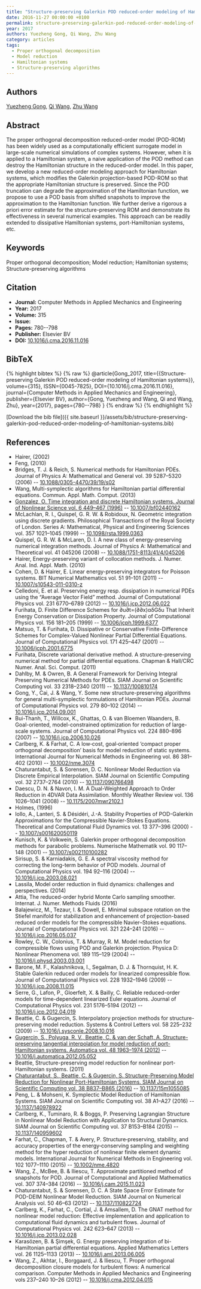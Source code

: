 ```yaml
---
title: "Structure-preserving Galerkin POD reduced-order modeling of Hamiltonian systems"
date: 2016-11-27 00:00:00 +0100
permalink: structure-preserving-galerkin-pod-reduced-order-modeling-of-hamiltonian-systems
year: 2017
authors: Yuezheng Gong, Qi Wang, Zhu Wang
category: articles
tags:
  - Proper orthogonal decomposition
  - Model reduction
  - Hamiltonian systems
  - Structure-preserving algorithms
---
```

 
## Authors
[Yuezheng Gong](authors/yuezheng-gong), [Qi Wang](authors/qi-wang), [Zhu Wang](authors/zhu-wang)
 
## Abstract
The proper orthogonal decomposition reduced-order model (POD-ROM) has been widely used as a computationally efficient surrogate model in large-scale numerical simulations of complex systems. However, when it is applied to a Hamiltonian system, a naive application of the POD method can destroy the Hamiltonian structure in the reduced-order model. In this paper, we develop a new reduced-order modeling approach for Hamiltonian systems, which modifies the Galerkin projection-based POD-ROM so that the appropriate Hamiltonian structure is preserved. Since the POD truncation can degrade the approximation of the Hamiltonian function, we propose to use a POD basis from shifted snapshots to improve the approximation to the Hamiltonian function. We further derive a rigorous a priori error estimate for the structure-preserving ROM and demonstrate its effectiveness in several numerical examples. This approach can be readily extended to dissipative Hamiltonian systems, port-Hamiltonian systems, etc.
 
## Keywords
Proper orthogonal decomposition; Model reduction; Hamiltonian systems; Structure-preserving algorithms
 
## Citation
- **Journal:** Computer Methods in Applied Mechanics and Engineering
- **Year:** 2017
- **Volume:** 315
- **Issue:** 
- **Pages:** 780--798
- **Publisher:** Elsevier BV
- **DOI:** [10.1016/j.cma.2016.11.016](https://doi.org/10.1016/j.cma.2016.11.016)
 
## BibTeX
{% highlight bibtex %}
{% raw %}
@article{Gong_2017,
  title={{Structure-preserving Galerkin POD reduced-order modeling of Hamiltonian systems}},
  volume={315},
  ISSN={0045-7825},
  DOI={10.1016/j.cma.2016.11.016},
  journal={Computer Methods in Applied Mechanics and Engineering},
  publisher={Elsevier BV},
  author={Gong, Yuezheng and Wang, Qi and Wang, Zhu},
  year={2017},
  pages={780--798}
}
{% endraw %}
{% endhighlight %}
 
[Download the bib file]({{ site.baseurl }}/assets/bib/structure-preserving-galerkin-pod-reduced-order-modeling-of-hamiltonian-systems.bib)
 
## References
- Hairer, (2002)
- Feng, (2010)
- Bridges, T. J. & Reich, S. Numerical methods for Hamiltonian PDEs. Journal of Physics A: Mathematical and General vol. 39 5287–5320 (2006) -- [10.1088/0305-4470/39/19/s02](https://doi.org/10.1088/0305-4470/39/19/s02)
- Wang, Multi-symplectic algorithms for Hamiltonian partial differential equations. Commun. Appl. Math. Comput. (2013)
- [Gonzalez, O. Time integration and discrete Hamiltonian systems. Journal of Nonlinear Science vol. 6 449–467 (1996)](time-integration-and-discrete-hamiltonian-systems) -- [10.1007/bf02440162](https://doi.org/10.1007/bf02440162)
- McLachlan, R. I., Quispel, G. R. W. & Robidoux, N. Geometric integration using discrete gradients. Philosophical Transactions of the Royal Society of London. Series A: Mathematical, Physical and Engineering Sciences vol. 357 1021–1045 (1999) -- [10.1098/rsta.1999.0363](https://doi.org/10.1098/rsta.1999.0363)
- Quispel, G. R. W. & McLaren, D. I. A new class of energy-preserving numerical integration methods. Journal of Physics A: Mathematical and Theoretical vol. 41 045206 (2008) -- [10.1088/1751-8113/41/4/045206](https://doi.org/10.1088/1751-8113/41/4/045206)
- Hairer, Energy-preserving variant of collocation methods. J. Numer. Anal. Ind. Appl. Math. (2010)
- Cohen, D. & Hairer, E. Linear energy-preserving integrators for Poisson systems. BIT Numerical Mathematics vol. 51 91–101 (2011) -- [10.1007/s10543-011-0310-z](https://doi.org/10.1007/s10543-011-0310-z)
- Celledoni, E. et al. Preserving energy resp. dissipation in numerical PDEs using the “Average Vector Field” method. Journal of Computational Physics vol. 231 6770–6789 (2012) -- [10.1016/j.jcp.2012.06.022](https://doi.org/10.1016/j.jcp.2012.06.022)
- Furihata, D. Finite Difference Schemes for ∂u∂t=(∂∂x)αδGδu That Inherit Energy Conservation or Dissipation Property. Journal of Computational Physics vol. 156 181–205 (1999) -- [10.1006/jcph.1999.6377](https://doi.org/10.1006/jcph.1999.6377)
- Matsuo, T. & Furihata, D. Dissipative or Conservative Finite-Difference Schemes for Complex-Valued Nonlinear Partial Differential Equations. Journal of Computational Physics vol. 171 425–447 (2001) -- [10.1006/jcph.2001.6775](https://doi.org/10.1006/jcph.2001.6775)
- Furihata, Discrete variational derivative method. A structure-preserving numerical method for partial differential equations. Chapman & Hall/CRC Numer. Anal. Sci. Comput. (2011)
- Dahlby, M. & Owren, B. A General Framework for Deriving Integral Preserving Numerical Methods for PDEs. SIAM Journal on Scientific Computing vol. 33 2318–2340 (2011) -- [10.1137/100810174](https://doi.org/10.1137/100810174)
- Gong, Y., Cai, J. & Wang, Y. Some new structure-preserving algorithms for general multi-symplectic formulations of Hamiltonian PDEs. Journal of Computational Physics vol. 279 80–102 (2014) -- [10.1016/j.jcp.2014.09.001](https://doi.org/10.1016/j.jcp.2014.09.001)
- Bui-Thanh, T., Willcox, K., Ghattas, O. & van Bloemen Waanders, B. Goal-oriented, model-constrained optimization for reduction of large-scale systems. Journal of Computational Physics vol. 224 880–896 (2007) -- [10.1016/j.jcp.2006.10.026](https://doi.org/10.1016/j.jcp.2006.10.026)
- Carlberg, K. & Farhat, C. A low‐cost, goal‐oriented ‘compact proper orthogonal decomposition’ basis for model reduction of static systems. International Journal for Numerical Methods in Engineering vol. 86 381–402 (2010) -- [10.1002/nme.3074](https://doi.org/10.1002/nme.3074)
- Chaturantabut, S. & Sorensen, D. C. Nonlinear Model Reduction via Discrete Empirical Interpolation. SIAM Journal on Scientific Computing vol. 32 2737–2764 (2010) -- [10.1137/090766498](https://doi.org/10.1137/090766498)
- Daescu, D. N. & Navon, I. M. A Dual-Weighted Approach to Order Reduction in 4DVAR Data Assimilation. Monthly Weather Review vol. 136 1026–1041 (2008) -- [10.1175/2007mwr2102.1](https://doi.org/10.1175/2007mwr2102.1)
- Holmes, (1996)
- Iollo, A., Lanteri, S. & Désidéri, J.-A. Stability Properties of POD-Galerkin Approximations for the Compressible Navier-Stokes Equations. Theoretical and Computational Fluid Dynamics vol. 13 377–396 (2000) -- [10.1007/s001620050119](https://doi.org/10.1007/s001620050119)
- Kunisch, K. & Volkwein, S. Galerkin proper orthogonal decomposition methods for parabolic problems. Numerische Mathematik vol. 90 117–148 (2001) -- [10.1007/s002110100282](https://doi.org/10.1007/s002110100282)
- Sirisup, S. & Karniadakis, G. E. A spectral viscosity method for correcting the long-term behavior of POD models. Journal of Computational Physics vol. 194 92–116 (2004) -- [10.1016/j.jcp.2003.08.021](https://doi.org/10.1016/j.jcp.2003.08.021)
- Lassila, Model order reduction in fluid dynamics: challenges and perspectives. (2014)
- Attia, The reduced-order hybrid Monte Carlo sampling smoother. Internat. J. Numer. Methods Fluids (2016)
- Balajewicz, M., Tezaur, I. & Dowell, E. Minimal subspace rotation on the Stiefel manifold for stabilization and enhancement of projection-based reduced order models for the compressible Navier–Stokes equations. Journal of Computational Physics vol. 321 224–241 (2016) -- [10.1016/j.jcp.2016.05.037](https://doi.org/10.1016/j.jcp.2016.05.037)
- Rowley, C. W., Colonius, T. & Murray, R. M. Model reduction for compressible flows using POD and Galerkin projection. Physica D: Nonlinear Phenomena vol. 189 115–129 (2004) -- [10.1016/j.physd.2003.03.001](https://doi.org/10.1016/j.physd.2003.03.001)
- Barone, M. F., Kalashnikova, I., Segalman, D. J. & Thornquist, H. K. Stable Galerkin reduced order models for linearized compressible flow. Journal of Computational Physics vol. 228 1932–1946 (2009) -- [10.1016/j.jcp.2008.11.015](https://doi.org/10.1016/j.jcp.2008.11.015)
- Serre, G., Lafon, P., Gloerfelt, X. & Bailly, C. Reliable reduced-order models for time-dependent linearized Euler equations. Journal of Computational Physics vol. 231 5176–5194 (2012) -- [10.1016/j.jcp.2012.04.019](https://doi.org/10.1016/j.jcp.2012.04.019)
- Beattie, C. & Gugercin, S. Interpolatory projection methods for structure-preserving model reduction. Systems &amp; Control Letters vol. 58 225–232 (2009) -- [10.1016/j.sysconle.2008.10.016](https://doi.org/10.1016/j.sysconle.2008.10.016)
- [Gugercin, S., Polyuga, R. V., Beattie, C. & van der Schaft, A. Structure-preserving tangential interpolation for model reduction of port-Hamiltonian systems. Automatica vol. 48 1963–1974 (2012)](structure-preserving-tangential-interpolation-for-model-reduction-of-port-hamiltonian-systems) -- [10.1016/j.automatica.2012.05.052](https://doi.org/10.1016/j.automatica.2012.05.052)
- Beattie, Structure-preserving model reduction for nonlinear port-Hamiltonian systems. (2011)
- [Chaturantabut, S., Beattie, C. & Gugercin, S. Structure-Preserving Model Reduction for Nonlinear Port-Hamiltonian Systems. SIAM Journal on Scientific Computing vol. 38 B837–B865 (2016)](structure-preserving-model-reduction-for-nonlinear-port-hamiltonian-systems) -- [10.1137/15m1055085](https://doi.org/10.1137/15m1055085)
- Peng, L. & Mohseni, K. Symplectic Model Reduction of Hamiltonian Systems. SIAM Journal on Scientific Computing vol. 38 A1–A27 (2016) -- [10.1137/140978922](https://doi.org/10.1137/140978922)
- Carlberg, K., Tuminaro, R. & Boggs, P. Preserving Lagrangian Structure in Nonlinear Model Reduction with Application to Structural Dynamics. SIAM Journal on Scientific Computing vol. 37 B153–B184 (2015) -- [10.1137/140959602](https://doi.org/10.1137/140959602)
- Farhat, C., Chapman, T. & Avery, P. Structure‐preserving, stability, and accuracy properties of the energy‐conserving sampling and weighting method for the hyper reduction of nonlinear finite element dynamic models. International Journal for Numerical Methods in Engineering vol. 102 1077–1110 (2015) -- [10.1002/nme.4820](https://doi.org/10.1002/nme.4820)
- Wang, Z., McBee, B. & Iliescu, T. Approximate partitioned method of snapshots for POD. Journal of Computational and Applied Mathematics vol. 307 374–384 (2016) -- [10.1016/j.cam.2015.11.023](https://doi.org/10.1016/j.cam.2015.11.023)
- Chaturantabut, S. & Sorensen, D. C. A State Space Error Estimate for POD-DEIM Nonlinear Model Reduction. SIAM Journal on Numerical Analysis vol. 50 46–63 (2012) -- [10.1137/110822724](https://doi.org/10.1137/110822724)
- Carlberg, K., Farhat, C., Cortial, J. & Amsallem, D. The GNAT method for nonlinear model reduction: Effective implementation and application to computational fluid dynamics and turbulent flows. Journal of Computational Physics vol. 242 623–647 (2013) -- [10.1016/j.jcp.2013.02.028](https://doi.org/10.1016/j.jcp.2013.02.028)
- Karasözen, B. & Şimşek, G. Energy preserving integration of bi-Hamiltonian partial differential equations. Applied Mathematics Letters vol. 26 1125–1133 (2013) -- [10.1016/j.aml.2013.06.005](https://doi.org/10.1016/j.aml.2013.06.005)
- Wang, Z., Akhtar, I., Borggaard, J. & Iliescu, T. Proper orthogonal decomposition closure models for turbulent flows: A numerical comparison. Computer Methods in Applied Mechanics and Engineering vols 237–240 10–26 (2012) -- [10.1016/j.cma.2012.04.015](https://doi.org/10.1016/j.cma.2012.04.015)

